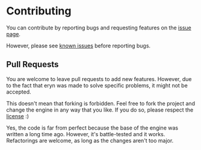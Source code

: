 # Contributing

You can contribute by reporting bugs and requesting features on the [issue page](https://github.com/UnexomWid/eryn/issues).

However, please see [known issues](https://github.com/UnexomWid/eryn/wiki/Known-Issues) before reporting bugs.

## Pull Requests

You are welcome to leave pull requests to add new features. However, due to the fact that eryn was made to solve specific problems, it might not be accepted.

This doesn't mean that forking is forbidden. Feel free to fork the project and change the engine in any way that you like. If you do so, please respect the [license](https://github.com/UnexomWid/eryn/blob/master/LICENSE) :)

Yes, the code is far from perfect because the base of the engine was written a long time ago. However, it's battle-tested and it works. Refactorings are welcome, as long as the changes aren't too major.
